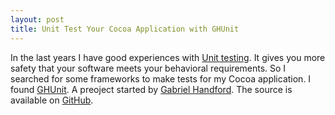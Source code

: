 ```yaml
---
layout: post
title: Unit Test Your Cocoa Application with GHUnit
---
```


In the last years  I have good experiences with [Unit  testing][1]. It gives you
more  safety  that  your  software  meets your  behavioral  requirements.  So  I
searched for  some frameworks to  make tests for  my Cocoa application.  I found
[GHUnit][2].  A  preoject  started  by  [Gabriel  Handford][3].  The  source  is
available on [GitHub][4].

[1]: http://en.wikipedia.org/wiki/Unit_testing
[2]: http://rel.me/2009/02/21/unit-testing-for-mac-os-x-and-iphone-ghunit/
[3]: http://rel.me/
[4]: http://github.com/gabriel/gh-unit
